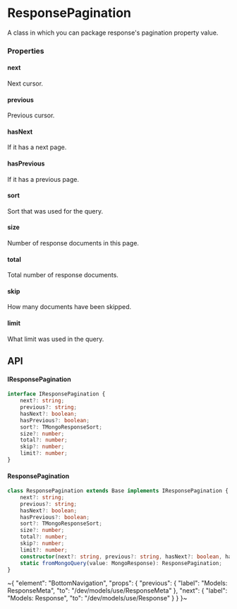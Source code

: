 
# ResponsePagination

A class in which you can package response's pagination property value.

### Properties

#### next

Next cursor.

#### previous

Previous cursor.

#### hasNext

If it has a next page.

#### hasPrevious

If it has a previous page.

#### sort

Sort that was used for the query.

#### size

Number of response documents in this page.

#### total

Total number of response documents.

#### skip

How many documents have been skipped.

#### limit

What limit was used in the query.


## API

#### IResponsePagination

```ts
interface IResponsePagination {
    next?: string;
    previous?: string;
    hasNext?: boolean;
    hasPrevious?: boolean;
    sort?: TMongoResponseSort;
    size?: number;
    total?: number;
    skip?: number;
    limit?: number;
}
```

#### ResponsePagination

```ts
class ResponsePagination extends Base implements IResponsePagination {
    next?: string;
    previous?: string;
    hasNext?: boolean;
    hasPrevious?: boolean;
    sort?: TMongoResponseSort;
    size?: number;
    total?: number;
    skip?: number;
    limit?: number;
    constructor(next?: string, previous?: string, hasNext?: boolean, hasPrevious?: boolean, sort?: TMongoResponseSort, size?: number, total?: number, skip?: number, limit?: number);
    static fromMongoQuery(value: MongoResponse): ResponsePagination;
}
```


~{
  "element": "BottomNavigation",
  "props": {
    "previous": {
      "label": "Models: ResponseMeta",
      "to": "/dev/models/use/ResponseMeta"
    },
    "next": {
      "label": "Models: Response",
      "to": "/dev/models/use/Response"
    }
  }
}~
